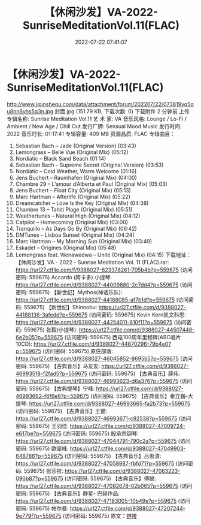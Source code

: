 ﻿---
title: 【休闲沙发】VA-2022-SunriseMeditationVol.11(FLAC)
date: 2022-07-22 07:41:07
categories: 古典音乐、新世纪、纯音雅乐
tags: 纯音雅乐
---
# 【休闲沙发】VA-2022-SunriseMeditationVol.11(FLAC)

http://www.jipinshequ.com/data/attachment/forum/202207/22/073819yq5qu8nn8yhs5q3n.jpg
封面.jpg (151.79 KB, 下载次数:
0)
下载附件
2 分钟前 上传
专辑名称: Sunrise Meditation Vol.11
艺 术 家: VA
音乐风格: Lounge / Lo-Fi / Ambient / New Age / Chill Out
发行厂牌: Sensual Mood Music
发行时间: 2022
音乐时长: 01:17:41
专辑容量: 409 MB
资源品质: FLAC
专辑曲目：
01. Sebastian Bach – Jade (Original Version) (03:43)
02. Lemongrass – Belle Vue (Original Mix) (05:12)
03. Nordiatic – Black Sand Beach (01:14)
04. Sebastian Bach – Supreme Secret (Original Version)
(03:53)
05. Nordiatic – Cold Weather, Warm Welcome (01:16)
06. Jens Buchert – Raumhafen (Original Mix) (04:00)
07. Chambre 29 – L’amour d’Alberta et Paul (Original Mix)
(05:03)
08. Jens Buchert – Float City (Original Mix) (05:13)
09. Marc Hartman – Afterlife (Original Mix) (05:22)
10. Dreamcatcher – Love Is the Key (Original Mix) (04:38)
11. Chambre 13 – Tahiti Plage (Original Mix) (05:51)
12. Weathertunes – Natural High (Original Mix) (04:12)
13. Catpilot – Homecoming (Original Mix) (03:00)
14. Tranquillo – As Days Go By (Original Mix) (06:42)
15. DMTunes – Lisboa Sunset (Original Mix) (04:24)
16. Marc Hartman – My Morning Sun (Original Mix) (03:49)
17. Eskadet – Origines (Original Mix) (05:48)
18. Lemongrass feat. Wenawedwa – Unite (Original Mix) (04:15)
下载地址：
【休闲沙发】VA - 2022 - Sunrise Meditation Vol. 11 (FLAC).rar: https://url27.ctfile.com/f/9388027-623378261-705b4b?p=559675
(访问密码: 559675)
Accardo (阿卡多) 小提琴: https://url27.ctfile.com/d/9388027-44009880-2c7dd4?p=559675
(访问密码: 559675)
【新世纪】Mythos(神话乐队): https://url27.ctfile.com/d/9388027-44188085-af7b1d?p=559675
(访问密码: 559675)
【新世纪】Shinnobu: https://url27.ctfile.com/d/9388027-44188136-3afedd?p=559675
(访问密码: 559675)
Kevin Kern凯文科恩: https://url27.ctfile.com/d/9388027-44254011-610f11?p=559675
(访问密码: 559675)
张毅(小提琴): https://url27.ctfile.com/d/9388027-44507448-6e2b05?p=559675
(访问密码: 559675)
西电100周年里程碑(ABC唱片10CD): https://url27.ctfile.com/d/9388027-44870296-79b4e0?p=559675
(访问密码: 559675)
原住部落: https://url27.ctfile.com/d/9388027-46045852-8695b5?p=559675
(访问密码: 559675)
【古典音乐】马友友: https://url27.ctfile.com/d/9388027-46993518-f2fad5?p=559675
(访问密码: 559675)
【古典音乐】薛伟: https://url27.ctfile.com/d/9388027-46993623-d6a376?p=559675
(访问密码: 559675)
【古典提琴】宁峰: https://url27.ctfile.com/d/9388027-46993662-f6f6e6?p=559675
(访问密码: 559675)
【古典音乐】秦立巍-大提琴: https://url27.ctfile.com/d/9388027-46993665-fa2b73?p=559675
(访问密码: 559675)
【古典音乐】王健: https://url27.ctfile.com/d/9388027-46993671-c92538?p=559675
(访问密码: 559675)
王羽佳: https://url27.ctfile.com/d/9388027-47009724-e617be?p=559675
(访问密码: 559675)
殷承宗钢琴: https://url27.ctfile.com/d/9388027-47044791-790c2a?p=559675
(访问密码: 559675)
歐翠峰: https://url27.ctfile.com/d/9388027-47049903-648786?p=559675
(访问密码: 559675)
【古典音乐】吕思清: https://url27.ctfile.com/d/9388027-47058987-fbfd71?p=559675
(访问密码: 559675)
张莎拉: https://url27.ctfile.com/d/9388027-47063223-090b87?p=559675
(访问密码: 559675)
【古典音乐】傅聪: https://url27.ctfile.com/d/9388027-47082678-02b065?p=559675
(访问密码: 559675)
【古典音乐】群星- 巴赫作品: https://url27.ctfile.com/d/9388027-47183005-10b49e?p=559675
(访问密码: 559675)
帕尔曼: https://url27.ctfile.com/d/9388027-47207244-9e779f?p=559675
(访问密码: 559675)
原文：[链接](https://blog.sina.com.cn/s/blog_1647c7e7601030yhl.html)